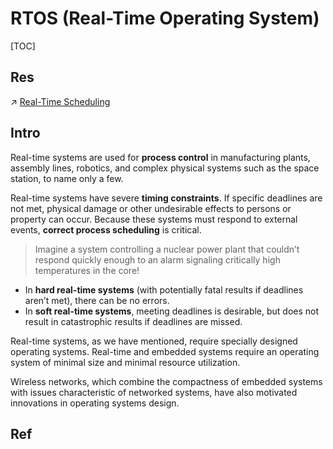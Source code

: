 # RTOS (Real-Time Operating System)

[TOC]



## Res
↗ [Real-Time Scheduling](../../../../🔑%20CS%20Core/👷🏾‍♂️%20Computer%20(Host)%20System/Operating%20System%20&%20OS%20Kernel%20(Theory%20Part)/OS%20Scheduling%20&%20Resource%20Management/Real-Time%20Scheduling/Real-Time%20Scheduling.md)



## Intro
Real-time systems are used for **process control** in manufacturing plants, assembly lines, robotics, and complex physical systems such as the space station, to name only a few.

Real-time systems have severe **timing constraints**. If specific deadlines are not met, physical damage or other undesirable effects to persons or property can occur. Because these systems must respond to external events, **correct process scheduling** is critical. 

> Imagine a system controlling a nuclear power plant that couldn’t respond quickly enough to an alarm signaling critically high temperatures in the core! 

- In **hard real-time systems** (with potentially fatal results if deadlines aren’t met), there can be no errors. 
- In **soft real-time systems**, meeting deadlines is desirable, but does not result in catastrophic results if deadlines are missed. 

Real-time systems, as we have mentioned, require specially designed operating systems. Real-time and embedded systems require an operating system of minimal size and minimal resource utilization.

Wireless networks, which combine the compactness of embedded systems with issues characteristic of networked systems, have also motivated innovations in operating systems design.



## Ref

